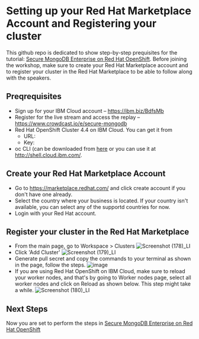 # Setting up your Red Hat Marketplace Account and Registering your cluster
This github repo is dedicated to show step-by-step prequisites for the tutorial: <a href="https://developer.ibm.com/tutorials/secure-mongo-db-enterprise-on-red-hat-openshift/">Secure MongoDB Enterprise on Red Hat OpenShift</a>. Before joining the workshop, make sure to create your Red Hat Marketplace account and to register your cluster in the Red Hat Marketplace to be able to follow along with the speakers.

## Preqrequisites
- Sign up for your IBM Cloud account – https://ibm.biz/BdfsMb
- Register for the live stream and access the replay – https://www.crowdcast.io/e/secure-mongodb
- Red Hat OpenShift Cluster 4.4 on IBM Cloud. You can get it from
  - URL:
  - Key:
- oc CLI (can be downloaded from <a href="https://mirror.openshift.com/pub/openshift-v4/clients/oc/4.5/">here</a> or you can use it at http://shell.cloud.ibm.com/.
## Create your Red Hat Marketplace Account
- Go to https://marketplace.redhat.com/ and click create account if you don't have one already.
- Select the country where your business is located. If your country isn't available, you can select any of the supportd countries for now.
- Login with your Red Hat account.
## Register your cluster in the Red Hat Marketplace
- From the main page, go to Workspace > Clusters
![Screenshot (178)_LI](https://user-images.githubusercontent.com/36239840/111143990-e7316380-859f-11eb-93e2-1b3a5463fbca.jpg)
- Click 'Add Cluster'
![Screenshot (179)_LI](https://user-images.githubusercontent.com/36239840/111144264-4a22fa80-85a0-11eb-96eb-3d4edf37e2a8.jpg)
- Generate pull secret and copy the commands to your terminal as shown in the page, follow the steps.
![image](https://user-images.githubusercontent.com/36239840/111144479-8d7d6900-85a0-11eb-86de-d62f0fd8c8ea.png)
- If you are using Red Hat OpenShift on IBM Cloud, make sure to reload your worker nodes, and that's by going to Worker nodes page, select all worker nodes and click on Reload as shown below. This step might take a while.
![Screenshot (180)_LI](https://user-images.githubusercontent.com/36239840/111145494-bd793c00-85a1-11eb-83e5-024a6ccf7f86.jpg)
## Next Steps
Now you are set to perform the steps in <a href="https://developer.ibm.com/tutorials/secure-mongo-db-enterprise-on-red-hat-openshift/">Secure MongoDB Enterprise on Red Hat OpenShift</a>
